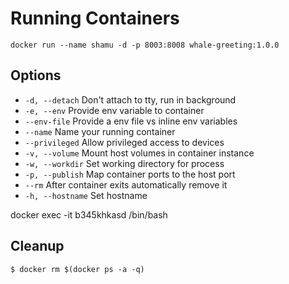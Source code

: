 # Running Containers

`docker run --name shamu -d -p 8003:8008 whale-greeting:1.0.0`

## Options
- `-d, --detach` Don't attach to tty, run in background
- `-e, --env` Provide env variable to container
- `--env-file` Provide a env file vs inline env variables
- `--name` Name your running container
- `--privileged` Allow privileged access to devices 
- `-v, --volume` Mount host volumes in container instance
- `-w, --workdir` Set working directory for process
- `-p, --publish` Map container ports to the host port
- `--rm` After container exits automatically remove it
- `-h, --hostname` Set hostname

docker exec -it b345khkasd /bin/bash


## Cleanup

`$ docker rm $(docker ps -a -q)`
